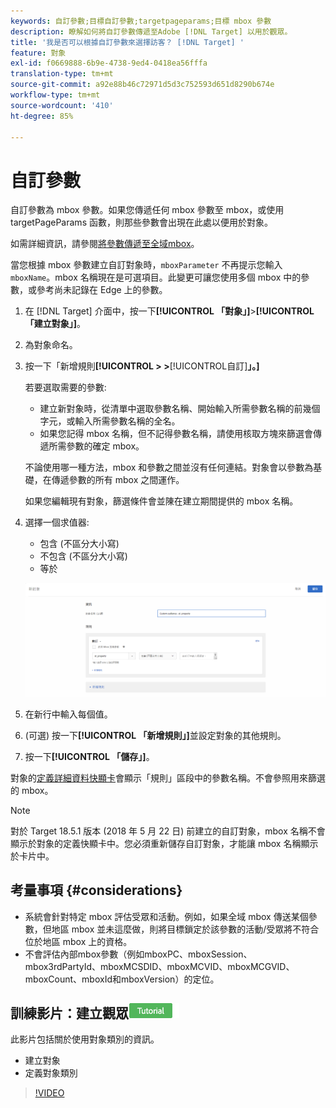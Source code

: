 ```yaml
---
keywords: 自訂參數;目標自訂參數;targetpageparams;目標 mbox 參數
description: 瞭解如何將自訂參數傳遞至Adobe [!DNL Target] 以用於觀眾。
title: '我是否可以根據自訂參數來選擇訪客？ [!DNL Target] '
feature: 對象
exl-id: f0669888-6b9e-4738-9ed4-0418ea56fffa
translation-type: tm+mt
source-git-commit: a92e88b46c72971d5d3c752593d651d8290b674e
workflow-type: tm+mt
source-wordcount: '410'
ht-degree: 85%

---
```


# 自訂參數

自訂參數為 mbox 參數。如果您傳遞任何 mbox 參數至 mbox，或使用 targetPageParams 函數，則那些參數會出現在此處以便用於對象。

如需詳細資訊，請參閱[將參數傳遞至全域mbox](/help/c-implementing-target/c-implementing-target-for-client-side-web/t-mbox-download/c-understanding-global-mbox/pass-parameters-to-global-mbox.md)。

當您根據 mbox 參數建立自訂對象時，`mboxParameter` 不再提示您輸入 `mboxName`。mbox 名稱現在是可選項目。此變更可讓您使用多個 mbox 中的參數，或參考尚未記錄在 Edge 上的參數。

1. 在 [!DNL Target] 介面中，按一下&#x200B;**[!UICONTROL 「對象」]**>**[!UICONTROL 「建立對象」]**。
1. 為對象命名。
1. 按一下「新增規則&#x200B;**[!UICONTROL > >**[!UICONTROL &#x200B;自訂&#x200B;]**」。]**

   若要選取需要的參數:

   * 建立新對象時，從清單中選取參數名稱、開始輸入所需參數名稱的前幾個字元，或輸入所需參數名稱的全名。
   * 如果您記得 mbox 名稱，但不記得參數名稱，請使用核取方塊來篩選會傳遞所需參數的確定 mbox。

   不論使用哪一種方法，mbox 和參數之間並沒有任何連結。對象會以參數為基礎，在傳遞參數的所有 mbox 之間運作。

   如果您編輯現有對象，篩選條件會並陳在建立期間提供的 mbox 名稱。

1. 選擇一個求值器:

   * 包含 (不區分大小寫)
   * 不包含 (不區分大小寫)
   * 等於

   ![自訂參數受眾](/help/c-target/c-audiences/c-target-rules/assets/custom.png)

1. 在新行中輸入每個值。
1. (可選) 按一下&#x200B;**[!UICONTROL 「新增規則」]**&#x200B;並設定對象的其他規則。
1. 按一下&#x200B;**[!UICONTROL 「儲存」]**。

對象的[定義詳細資料快顯卡](/help/c-target/c-audiences/audiences.md#section_11B9C4A777E14D36BA1E925021945780)會顯示「規則」區段中的參數名稱。不會參照用來篩選的 mbox。

>[!NOTE]
>
>對於 Target 18.5.1 版本 (2018 年 5 月 22 日) 前建立的自訂對象，mbox 名稱不會顯示於對象的定義快顯卡中。您必須重新儲存自訂對象，才能讓 mbox 名稱顯示於卡片中。

## 考量事項 {#considerations}

* 系統會針對特定 mbox 評估受眾和活動。例如，如果全域 mbox 傳送某個參數，但地區 mbox 並未這麼做，則將目標鎖定於該參數的活動/受眾將不符合位於地區 mbox 上的資格。
* 不會評估內部mbox參數（例如mboxPC、mboxSession、mbox3rdPartyId、mboxMCSDID、mboxMCVID、mboxMCGVID、mboxCount、mboxId和mboxVersion）的定位。

## 訓練影片：建立觀眾![教學課程標章](/help/assets/tutorial.png)

此影片包括關於使用對象類別的資訊。

* 建立對象
* 定義對象類別

>[!VIDEO](https://video.tv.adobe.com/v/17392)
